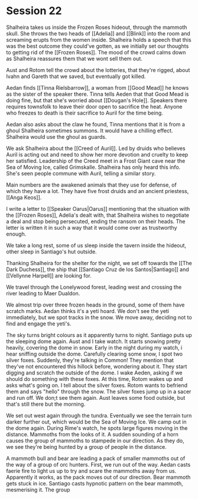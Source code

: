 # Session 22

Shalheira takes us inside the Frozen Roses hideout, through the mammoth skull. She throws the two heads of [[Adelia]] and [[Blink]] into the room and screaming erupts from the women inside. Shalheira holds a speech that this was the best outcome they could've gotten, as we initially set our thoughts to getting rid of the [[Frozen Roses]]. The mood of the crowd calms down as Shalheira reassures them that we wont sell them out.

Aust and Rotom tell the crowd about the lotteries, that they're rigged, about Ivahn and Gareth that we saved, but eventually got killed.

Aedan finds [[Tinna Rielsbarrow]], a woman from [[Good Mead]] he knows as the sister of the speaker there. Tinna tells Aeden that that Good Mead is doing fine, but that she's worried about [[Dougan's Hole]]. Speakers there requires townsfolk to leave their door open to sacrifice the heat. Anyone who freezes to death is their sacrifice to Auril for the time being.

Aedan also asks about the claw he found, Tinna mentions that it is from a ghoul Shalheira sometimes summons. It would have a chilling effect. Shalheira would use the ghoul as guards.

We ask Shalheira about the [[Creed of Auril]]. Led by druids who believes Auril is acting out and need to show her more devotion and cruelty to keep her satisfied. Leadership of the Creed meet in a Frost Giant cave near the Sea of Moving Ice, called Grimskalle. Shalheira has only heard this info. She's seen people commune with Auril, telling a similar story.

Main numbers are the awakened animals that they use for defense, of which they have a lot. They have five frost druids and an ancient priestess, [[Anga Keos]].

I write a letter to [[Speaker Oarus|Oarus]] mentioning that the situation with the [[Frozen Roses]], Adelia's dealt with, that Shalheira wishes to negotiate a deal and stop being persecuted, ending the ransom on their heads. The letter is written it in such a way that it would come over as trustworthy enough.

We take a long rest, some of us sleep inside the tavern inside the hideout, other sleep in Santiago's hut outside.

Thanking Shalheira for the shelter for the night, we set off towards the [[The Dark Duchess]], the ship that [[Santiago Cruz de los Santos|Santiago]] and [[Vellynne Harpell]] are looking for.

We travel through the Lonelywood forest, leading west and crossing the river leading to Maer Dualdon.

We almost trip over three frozen heads in the ground, some of them have scratch marks. Aedan thinks it's a yeti hoard. We don't see the yeti immediately, but we spot tracks in the snow.  We move away, deciding not to find and engage the yeti's.

The sky turns bright colours as it apparently turns to night. Santiago puts up the sleeping dome again. Aust and I take watch. It starts snowing pretty heavily, covering the dome in snow. Early in the night during my watch, i hear sniffing outside the dome. Carefully clearing some snow, I spot two silver foxes. Suddenly, they're talking in Common! They mention that they've not encountered this hillock before, wondering about it. They start digging and scratch the outside of the dome. I wake Aeden, asking if we should do something with these foxes. At this time, Rotom wakes up and asks what's going on. I tell about the silver foxes. Rotom wants to befriend them and says "hello" through the snow. The silver foxes jump up in a sacer and run off. We don;t see them again. Aust leaves some food outside, but that's still there but the morning. 

We set out west again through the tundra. Eventually we see the terrain turn darker further out, which would be the Sea of Moving Ice. We camp out in the dome again. During Rime's watch, he spots large figures moving in the distance. Mammoths from the looks of it. A sudden sounding of a horn causes the group of mammoths to stampede in our direction. As they do, we see they're being hunted by a group of people in the distance.

A mammoth bull and bear are leading a pack of smaller mammoths out of the way of a group of orc hunters. First, we run out of the way. Aedan casts faerie fire to light us up to try and scare the mammoths away from us. Apparently it works, as the pack moves out of our direction. Bear mammoth gets stuck in ice. Santiago casts hypnotic pattern on the bear mammoth, mesmerising it. The group 